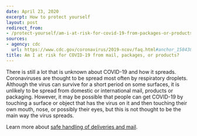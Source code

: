 ```yaml
---
date: April 23, 2020
excerpt: How to protect yourself
layout: post
redirect_from:
- /protect-yourself/am-i-at-risk-for-covid-19-from-packages-or-products-shipping-from-china/
sources:
- agency: cdc
  url: https://www.cdc.gov/coronavirus/2019-ncov/faq.html#anchor_1584386949645
title: Am I at risk for COVID-19 from mail, packages, or products?
---
```


There is still a lot that is unknown about COVID-19 and how it spreads. Coronaviruses are thought to be spread most often by respiratory droplets. Although the virus can survive for a short period on some surfaces, it is unlikely to be spread from domestic or international mail, products or packaging. However, it may be possible that people can get COVID-19 by touching a surface or object that has the virus on it and then touching their own mouth, nose, or possibly their eyes, but this is not thought to be the main way the virus spreads.

Learn more about [safe handling of deliveries and mail](https://www.cdc.gov/coronavirus/2019-ncov/daily-life-coping/essential-goods-services.html).